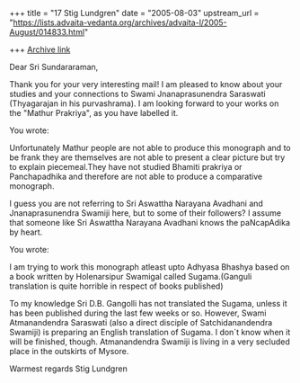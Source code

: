 +++
title = "17 Stig Lundgren"
date = "2005-08-03"
upstream_url = "https://lists.advaita-vedanta.org/archives/advaita-l/2005-August/014833.html"

+++
[Archive link](https://lists.advaita-vedanta.org/archives/advaita-l/2005-August/014833.html)

Dear Sri Sundararaman,

Thank you for your very interesting mail! I am pleased to know about your 
studies and your connections to Swami Jnanaprasunendra Saraswati 
(Thyagarajan in his purvashrama). I am looking forward to your works on the 
"Mathur Prakriya", as you have labelled it.

You wrote:
>>>>>>>>>>>>>>>>>>>>>>
Unfortunately Mathur people are not able to produce this monograph and to be 
frank they are themselves are not able to present a clear picture but try to 
explain piecemeal.They have not studied Bhamiti prakriya or Panchapadhika 
and therefore are not able to produce a comparative monograph.
>>>>>>>>>>>>>>>>>>>>>>>


I guess you are not referring to Sri Aswattha Narayana Avadhani and 
Jnanaprasunendra Swamiji here, but to some of their followers? I assume that 
someone like Sri Aswattha Narayana Avadhani knows the paNcapAdika by heart.


You wrote:
>>>>>>>>>>>>>>>>>>>>>>>>>>>
I am trying to work this monograph atleast upto Adhyasa Bhashya based on a 
book written by Holenarsipur  Swamigal called Sugama.(Ganguli translation is 
quite horrible in respect of books published)
>>>>>>>>>>>>>>>>>>>>>>>>>>>>


To my knowledge Sri D.B. Gangolli has not translated the Sugama, unless it 
has been published during the last few weeks or so. However, Swami 
Atmanandendra Saraswati (also a direct disciple of Satchidanandendra 
Swamiji) is preparing an English translation of Sugama. I don´t know when it 
will be finished, though. Atmanandendra Swamiji is living in a very secluded 
place in the outskirts of Mysore.

Warmest regards
Stig Lundgren 



